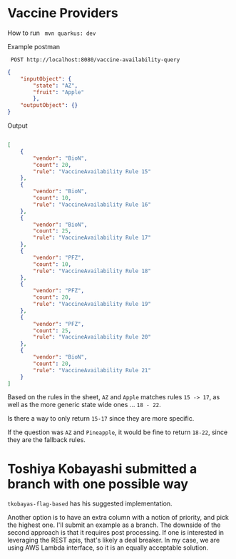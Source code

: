# Vaccine Providers

How to run
``` mvn quarkus: dev```


Example postman

``` POST http://localhost:8080/vaccine-availability-query```

```json
{
    "inputObject": {
        "state": "AZ",
        "fruit": "Apple"
        },
    "outputObject": {}
}
```

Output
```json

[
    {
        "vendor": "BioN",
        "count": 20,
        "rule": "VaccineAvailability Rule 15"
    },
    {
        "vendor": "BioN",
        "count": 10,
        "rule": "VaccineAvailability Rule 16"
    },
    {
        "vendor": "BioN",
        "count": 25,
        "rule": "VaccineAvailability Rule 17"
    },
    {
        "vendor": "PFZ",
        "count": 10,
        "rule": "VaccineAvailability Rule 18"
    },
    {
        "vendor": "PFZ",
        "count": 20,
        "rule": "VaccineAvailability Rule 19"
    },
    {
        "vendor": "PFZ",
        "count": 25,
        "rule": "VaccineAvailability Rule 20"
    },
    {
        "vendor": "BioN",
        "count": 20,
        "rule": "VaccineAvailability Rule 21"
    }
]
```

Based on the rules in the sheet, `AZ` and `Apple` matches rules `15 -> 17`, as well as the more generic state wide ones ... `18 - 22`.

Is there a way to only return `15-17` since they are more specific.

If the question was `AZ` and `Pineapple`, it would be fine to return `18-22`, since they are the fallback rules.

# Toshiya Kobayashi submitted a branch with one possible way

`tkobayas-flag-based` has his suggested implementation.

Another option is to have an extra column with a notion of priority, and pick the highest one. I'll submit an example as a branch. The downside of the second approach is that it requires post processing. If one is interested in  leveraging the REST apis, that's likely a deal breaker. In my case, we are using AWS Lambda interface, so it is an equally acceptable solution.
